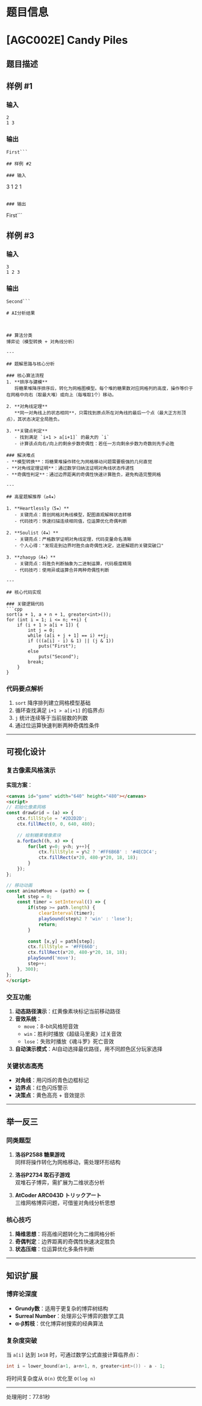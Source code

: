 # 题目信息

# [AGC002E] Candy Piles

## 题目描述

[problemUrl]: https://atcoder.jp/contests/agc002/tasks/agc002_e



## 样例 #1

### 输入

```
2
1 3
```

### 输出

```
First```

## 样例 #2

### 输入

```
3
1 2 1
```

### 输出

```
First```

## 样例 #3

### 输入

```
3
1 2 3
```

### 输出

```
Second```

# AI分析结果



## 算法分类
博弈论（模型转换 + 对角线分析）

---

## 题解思路与核心分析

### 核心算法流程
1. **排序与建模**  
   将糖果堆降序排序后，转化为网格图模型。每个堆的糖果数对应网格列的高度，操作等价于在网格中向右（取最大堆）或向上（每堆取1个）移动。

2. **对角线定理**  
   **同一对角线上的状态相同**，只需找到原点所在对角线的最后一个点（最大正方形顶点），其状态决定全局胜负。

3. **关键点判定**  
   - 找到满足 `i+1 > a[i+1]` 的最大的 `i`  
   - 计算该点向右/向上的剩余步数奇偶性：若任一方向剩余步数为奇数则先手必胜

### 解决难点
- **模型转换**：将糖果堆操作转化为网格移动问题需要极强的几何直觉
- **对角线定理证明**：通过数学归纳法证明对角线状态传递性
- **奇偶性判定**：通过边界距离的奇偶性快速计算胜负，避免构造完整网格

---

## 高星题解推荐（≥4★）

1. **Heartlessly（5★）**  
   - 关键亮点：首创网格对角线模型，配图直观解释状态转移  
   - 代码技巧：快速扫描连续相同值，位运算优化奇偶判断

2. **Soulist（4★）**  
   - 关键亮点：严格数学证明对角线定理，代码变量命名清晰  
   - 个人心得："发现走到边界时胜负由奇偶性决定，这是解题的关键突破口"

3. **zhaoyp（4★）**  
   - 关键亮点：将胜负判断抽象为二进制运算，代码极度精简  
   - 代码技巧：使用异或运算合并两种奇偶性判断

---

## 核心代码实现

### 关键逻辑代码
```cpp
sort(a + 1, a + n + 1, greater<int>());
for (int i = 1; i <= n; ++i) {
    if (i + 1 > a[i + 1]) {
        int j = 0;
        while (a[i + j + 1] == i) ++j;
        if (((a[i] - i) & 1) || (j & 1)) 
            puts("First");
        else 
            puts("Second");
        break;
    }
}
```

### 代码要点解析
1. `sort` 降序排列建立网格模型基础
2. 循环查找满足 `i+1 > a[i+1]` 的临界点i
3. `j` 统计连续等于当前层数的列数
4. 通过位运算快速判断两种奇偶性条件

---

## 可视化设计

### 复古像素风格演示
**实现方案**：
```html
<canvas id="game" width="640" height="480"></canvas>
<script>
// 初始化像素网格
const drawGrid = (a) => {
    ctx.fillStyle = '#2D2D2D';
    ctx.fillRect(0, 0, 640, 480);
    
    // 绘制糖果堆像素块
    a.forEach((h, x) => {
        for(let y=0; y<h; y++){
            ctx.fillStyle = y%2 ? '#FF6B6B' : '#4ECDC4';
            ctx.fillRect(x*20, 480-y*20, 18, 18);
        }
    });
};

// 移动动画
const animateMove = (path) => {
    let step = 0;
    const timer = setInterval(() => {
        if(step >= path.length) {
            clearInterval(timer);
            playSound(step%2 ? 'win' : 'lose');
            return;
        }
        
        const [x,y] = path[step];
        ctx.fillStyle = '#FFE66D';
        ctx.fillRect(x*20, 480-y*20, 18, 18);
        playSound('move');
        step++;
    }, 300);
};
</script>
```

### 交互功能
1. **动态路径演示**：红黄像素块标记当前移动路径
2. **音效系统**：
   - `move`：8-bit风格短音效
   - `win`：胜利时播放《超级马里奥》过关音效
   - `lose`：失败时播放《魂斗罗》死亡音效
3. **自动演示模式**：AI自动选择最优路径，用不同颜色区分玩家选择

### 关键状态高亮
- **对角线**：用闪烁的青色边框标记
- **边界点**：红色闪烁警示
- **决策点**：黄色高亮 + 音效提示

---

## 举一反三

### 同类题型
1. **洛谷P2588 糖果游戏**  
   同样将操作转化为网格移动，需处理环形结构

2. **洛谷P2734 取石子游戏**  
   双堆石子博弈，需扩展为二维状态分析

3. **AtCoder ARC043D トリックアート**  
   三维网格博弈问题，可借鉴对角线分析思想

### 核心技巧
1. **降维思想**：将高维问题转化为二维网格分析
2. **奇偶判定**：边界距离的奇偶性快速决定胜负
3. **状态压缩**：位运算优化多条件判断

---

## 知识扩展

### 博弈论深度
- **Grundy数**：适用于更复杂的博弈树结构
- **Surreal Number**：处理非公平博弈的数学工具
- **α-β剪枝**：优化博弈树搜索的经典算法

### 复杂度突破
当 `a[i]` 达到 `1e18` 时，可通过数学公式直接计算临界点i：
```cpp
int i = lower_bound(a+1, a+n+1, n, greater<int>()) - a - 1;
```
将时间复杂度从 `O(n)` 优化至 `O(log n)`

---
处理用时：77.81秒